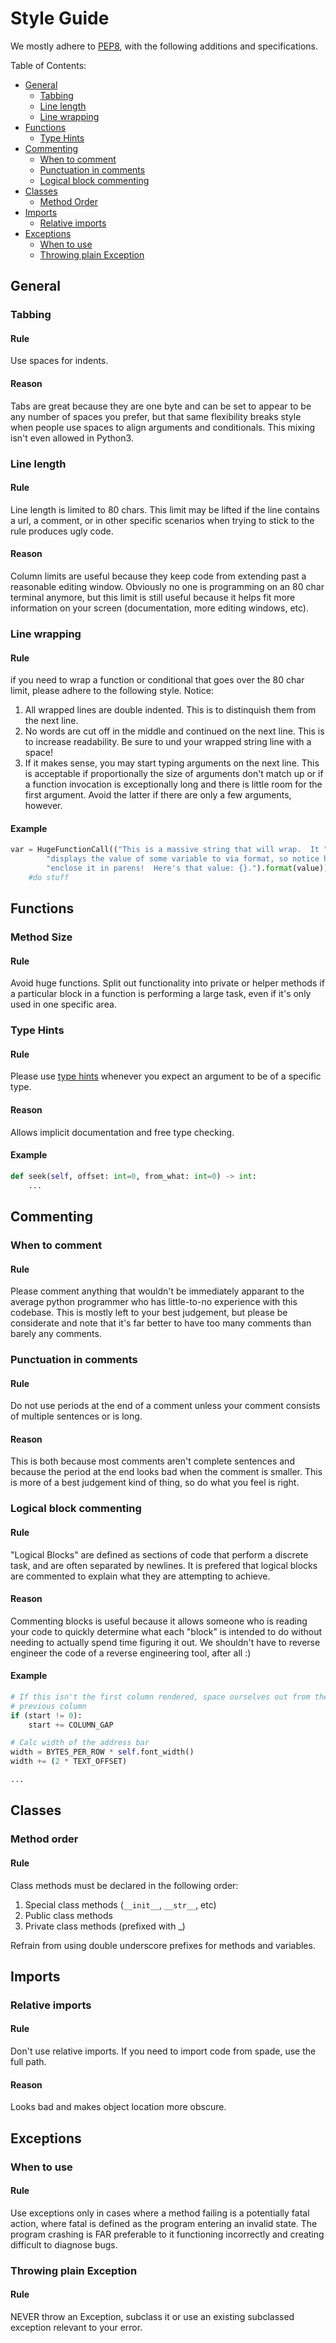 # Style Guide
We mostly adhere to [PEP8][1], with the following additions and specifications.

Table of Contents:
  * [General](#general)
    * [Tabbing](#tabbing)
    * [Line length](#line-length)
    * [Line wrapping](#line-wrapping)
  * [Functions](#functions)
    * [Type Hints](#type-hints)
  * [Commenting](#line-length)
    * [When to comment](#when-to-comment)
    * [Punctuation in comments](#punctuation-in-comments)
    * [Logical block commenting](#logical-block-commenting)
  * [Classes](#classes)
    * [Method Order](#method-order)
  * [Imports](#imports)
    * [Relative imports](#relative-imports)
  * [Exceptions](#exceptions)
    * [When to use](#when-to-use)
    * [Throwing plain Exception](#throwing-plain-exception)


## General

### Tabbing
#### Rule
Use spaces for indents.
#### Reason
Tabs are great because they are one byte and can be set to appear to be any
number of spaces you prefer, but that same flexibility breaks style when people
use spaces to align arguments and conditionals.  This mixing isn't even allowed
in Python3.

### Line length
#### Rule
Line length is limited to 80 chars.  This limit may be lifted if the line
contains a url, a comment, or in other specific scenarios when trying to stick
to the rule produces ugly code.
#### Reason
Column limits are useful because they keep code from extending past a reasonable
editing window.  Obviously no one is programming on an 80 char terminal anymore,
but this limit is still useful because it helps fit more information on your
screen (documentation, more editing windows, etc).

### Line wrapping
#### Rule
if you need to wrap a function or conditional that goes over the 80 char limit,
please adhere to the following style.  Notice:
  1. All wrapped lines are double indented.  This is to distinquish them from
     the next line.
  2. No words are cut off in the middle and continued on the next line.  This is
     to increase readability.  Be sure to und your wrapped string line with a
     space!
  3. If it makes sense, you may start typing arguments on the next line.  This
     is acceptable if proportionally the size of arguments don't match up or if
     a function invocation is exceptionally long and there is little room for
     the first argument.  Avoid the latter if there are only a few arguments,
     however.
#### Example
```python
var = HugeFunctionCall(("This is a massive string that will wrap.  It "
        "displays the value of some variable to via format, so notice how we "
        "enclose it in parens!  Here's that value: {}.").format(value))
    #do stuff
```


## Functions

### Method Size
#### Rule
Avoid huge functions.  Split out functionality into private or helper methods if
a particular block in a function is performing a large task, even if it's only
used in one specific area.

### Type Hints
#### Rule
Please use [type hints][2] whenever you expect an argument to be of a specific
type.  
#### Reason
Allows implicit documentation and free type checking.  
#### Example
```python
def seek(self, offset: int=0, from_what: int=0) -> int:
    ...
```


## Commenting

### When to comment
#### Rule
Please comment anything that wouldn't be immediately apparant to the average
python programmer who has little-to-no experience with this codebase.  This is
mostly left to your best judgement, but please be considerate and note that it's
far better to have too many comments than barely any comments.

### Punctuation in comments
#### Rule
Do not use periods at the end of a comment unless your comment consists of
multiple sentences or is long.
#### Reason
This is both because most comments aren't complete sentences and because the
period at the end looks bad when the comment is smaller.  This is more of a best
judgement kind of thing, so do what you feel is right.

### Logical block commenting
#### Rule
"Logical Blocks" are defined as sections of code that perform a discrete task,
and are often separated by newlines.  It is prefered that logical blocks are 
commented to explain what they are attempting to achieve.
#### Reason
Commenting blocks is useful because it allows someone who is reading your code
to quickly determine what each "block" is intended to do without needing to
actually spend time figuring it out.  We shouldn't have to reverse engineer the
code of a reverse engineering tool, after all :)
#### Example
```python
# If this isn't the first column rendered, space ourselves out from the
# previous column
if (start != 0):
    start += COLUMN_GAP

# Calc width of the address bar
width = BYTES_PER_ROW * self.font_width()
width += (2 * TEXT_OFFSET)

...
```


## Classes

### Method order
#### Rule
Class methods must be declared in the following order:
  1. Special class methods (`__init__`, `__str__`, etc)
  2. Public class methods
  3. Private class methods (prefixed with \_)

Refrain from using double underscore prefixes for methods and variables.


## Imports

### Relative imports
#### Rule
Don't use relative imports.  If you need to import code from spade, use the full
path.
#### Reason
Looks bad and makes object location more obscure.


## Exceptions

### When to use
#### Rule
Use exceptions only in cases where a method failing is a potentially fatal
action, where fatal is defined as the program entering an invalid state.
The program crashing is FAR preferable to it functioning incorrectly and
creating difficult to diagnose bugs.

### Throwing plain Exception
#### Rule
NEVER throw an Exception, subclass it or use an existing subclassed exception
relevant to your error.

[1]:  https://www.python.org/dev/peps/pep-0008/#code-lay-out
[2]:  https://www.python.org/dev/peps/pep-0484/

